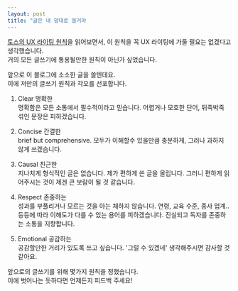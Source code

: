 ```yaml
---
layout: post
title: "글은 내 맘대로 쓸거야
---
```


[토스의 UX 라이팅 원칙](https://toss.tech/article/8-writing-principles-of-toss)을 읽어보면서, 이 원칙을 꼭 UX 라이팅에 가둘 필요는 없겠다고 생각했습니다.  
거의 모든 글쓰기에 통용될만한 원칙이 아닌가 싶었습니다.

앞으로 이 블로그에 소소한 글을 쓸텐데요.  
이에 저만의 글쓰기 원칙과 각오를 선포합니다.

1. Clear 명확한  
명확함은 모든 소통에서 필수적이라고 믿습니다.
어렵거나 모호한 단어, 뒤죽박죽 섞인 문장은 피하겠습니다.

2. Concise 간결한  
brief but comprehensive.
모두가 이해할수 있을만큼 충분하게, 그러나 과하지 않게 쓰겠습니다.

3. Causal 친근한  
지나치게 형식적인 글은 없습니다. 제가 편하게 쓴 글을 올립니다.
그러니 편하게 읽어주시는 것이 제겐 큰 보람이 될 것 같습니다.

4. Respect 존중하는  
성과를 부풀리거나 모르는 것을 아는 체하지 않습니다.
연령, 교육 수준, 종사 업계.. 등등에 따라 이해도가 다를 수 있는 용어를 피하겠습니다.
진실되고 독자를 존중하는 소통을 지향합니다.

5. Emotional 공감하는  
공감할만한 거리가 있도록 쓰고 싶습니다.
'그럴 수 있겠네' 생각해주시면 감사할 것 같아요.

앞으로의 글쓰기를 위해 몇가지 원칙을 정했습니다.  
이에 벗어나는 듯하다면 언제든지 피드백 주세요!

